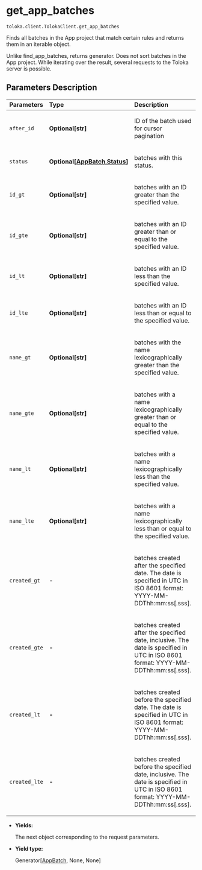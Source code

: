 # get_app_batches
`toloka.client.TolokaClient.get_app_batches`

Finds all batches in the App project that match certain rules and returns them in an iterable object.


Unlike find_app_batches, returns generator. Does not sort batches in the App project.
While iterating over the result, several requests to the Toloka server is possible.

## Parameters Description

| Parameters | Type | Description |
| :----------| :----| :-----------|
`after_id`|**Optional\[str\]**|<p>ID of the batch used for cursor pagination</p>
`status`|**Optional\[[AppBatch.Status](toloka.client.app.AppBatch.Status.md)\]**|<p>batches with this status.</p>
`id_gt`|**Optional\[str\]**|<p>batches with an ID greater than the specified value.</p>
`id_gte`|**Optional\[str\]**|<p>batches with an ID greater than or equal to the specified value.</p>
`id_lt`|**Optional\[str\]**|<p>batches with an ID less than the specified value.</p>
`id_lte`|**Optional\[str\]**|<p>batches with an ID less than or equal to the specified value.</p>
`name_gt`|**Optional\[str\]**|<p>batches with the name lexicographically greater than the specified value.</p>
`name_gte`|**Optional\[str\]**|<p>batches with a name lexicographically greater than or equal to the specified value.</p>
`name_lt`|**Optional\[str\]**|<p>batches with a name lexicographically less than the specified value.</p>
`name_lte`|**Optional\[str\]**|<p>batches with a name lexicographically less than or equal to the specified value.</p>
`created_gt`|**-**|<p>batches created after the specified date. The date is specified in UTC in ISO 8601 format: YYYY-MM-DDThh:mm:ss[.sss].</p>
`created_gte`|**-**|<p>batches created after the specified date, inclusive. The date is specified in UTC in ISO 8601 format: YYYY-MM-DDThh:mm:ss[.sss].</p>
`created_lt`|**-**|<p>batches created before the specified date. The date is specified in UTC in ISO 8601 format: YYYY-MM-DDThh:mm:ss[.sss].</p>
`created_lte`|**-**|<p>batches created before the specified date, inclusive. The date is specified in UTC in ISO 8601 format: YYYY-MM-DDThh:mm:ss[.sss].</p>

* **Yields:**

  The next object corresponding to the request parameters.

* **Yield type:**

  Generator\[[AppBatch](toloka.client.app.AppBatch.md), None, None\]
